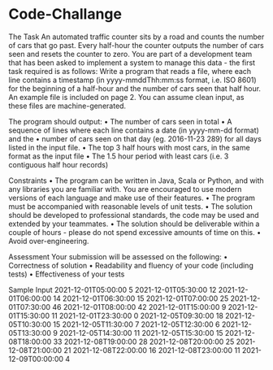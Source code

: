 # Code-Challange

The Task
An automated traffic counter sits by a road and counts the number of cars that go
past. Every half-hour the counter outputs the number of cars seen and resets the counter
to zero. You are part of a development team that has been asked to implement a system to
manage this data - the first task required is as follows:
Write a program that reads a file, where each line contains a timestamp (in yyyy-mmddThh:mm:ss format, i.e. ISO 8601) for the beginning of a half-hour and the number of
cars seen that half hour. An example file is included on page 2. You can assume clean
input, as these files are machine-generated.

The program should output:
• The number of cars seen in total
• A sequence of lines where each line contains a date (in yyyy-mm-dd format) and the
• number of cars seen on that day (eg. 2016-11-23 289) for all days listed in the input file.
• The top 3 half hours with most cars, in the same format as the input file
• The 1.5 hour period with least cars (i.e. 3 contiguous half hour records)


Constraints
• The program can be written in Java, Scala or Python, and with any libraries you are
familiar with. You are encouraged to use modern versions of each language and make
use of their features.
• The program must be accompanied with reasonable levels of unit tests.
• The solution should be developed to professional standards, the code may be used and
extended by your teammates.
• The solution should be deliverable within a couple of hours - please do not spend
excessive amounts of time on this.
• Avoid over-engineering.

Assessment
Your submission will be assessed on the following:
• Correctness of solution
• Readability and fluency of your code (including tests)
• Effectiveness of your tests

Sample Input
2021-12-01T05:00:00 5
2021-12-01T05:30:00 12
2021-12-01T06:00:00 14
2021-12-01T06:30:00 15
2021-12-01T07:00:00 25
2021-12-01T07:30:00 46
2021-12-01T08:00:00 42
2021-12-01T15:00:00 9
2021-12-01T15:30:00 11
2021-12-01T23:30:00 0
2021-12-05T09:30:00 18
2021-12-05T10:30:00 15
2021-12-05T11:30:00 7
2021-12-05T12:30:00 6
2021-12-05T13:30:00 9
2021-12-05T14:30:00 11
2021-12-05T15:30:00 15
2021-12-08T18:00:00 33
2021-12-08T19:00:00 28
2021-12-08T20:00:00 25
2021-12-08T21:00:00 21
2021-12-08T22:00:00 16
2021-12-08T23:00:00 11
2021-12-09T00:00:00 4
